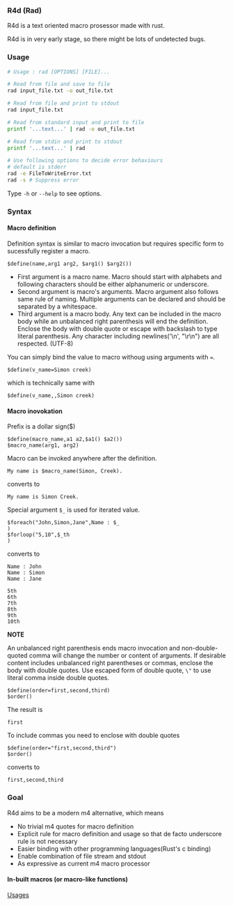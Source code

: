 ### R4d (Rad)

R4d is a text oriented macro prosessor made with rust.

R4d is in very early stage, so there might be lots of undetected bugs.

### Usage

```bash
# Usage : rad [OPTIONS] [FILE]...

# Read from file and save to file
rad input_file.txt -o out_file.txt

# Read from file and print to stdout 
rad input_file.txt

# Read from standard input and print to file
printf '...text...' | rad -o out_file.txt

# Read from stdin and print to stdout 
printf '...text...' | rad 

# Use following options to decide error behaviours
# default is stderr
rad -e FileToWriteError.txt
rad -s # Suppress error
```

Type ```-h``` or ```--help``` to see options.

### Syntax 

#### Macro definition

Definition syntax is similar to macro invocation but requires specific form to
sucessfully register a macro.

```
$define(name,arg1 arg2, $arg1() $arg2())
```

- First argument is a macro name. Macro  should start with alphabets and
following characters should be either alphanumeric or underscore.
- Second argument is macro's arguments. Macro argument also follows same rule
of naming. Multiple arguments can be declared and should be separated by a
whitespace.
- Third argument is a macro body. Any text can be included in the macro body
while an unbalanced right parenthesis will end the definition. Enclose the body
with double quote or escape with backslash to type literal parenthesis. Any
character including newlines('\n', "\r\n") are all respected. (UTF-8)

You can simply bind the value to macro withoug using arguments with ```=```.

```
$define(v_name=Simon creek)
```
which is technically same with
```
$define(v_name,,Simon creek)
```

#### Macro inovokation

Prefix is a dollar sign($)
```
$define(macro_name,a1 a2,$a1() $a2())
$macro_name(arg1, arg2)
```
Macro can be invoked anywhere after the definition.
```
My name is $macro_name(Simon, Creek).
```
converts to
```
My name is Simon Creek.
```

Special argument ```$_``` is used for iterated value.
```
$foreach("John,Simon,Jane",Name : $_
)
$forloop("5,10",$_th
)
```
converts to
```
Name : John
Name : Simon
Name : Jane

5th
6th
7th
8th
9th
10th

```

**NOTE**

An unbalanced right parenthesis ends macro invocation and non-double-quoted
comma will change the number or content of arguments. If desirable content
includes unbalanced right parentheses or commas, enclose the body with double
quotes. Use escaped form of double quote, ```\"``` to use literal comma inside
double quotes.

```
$define(order=first,second,third)
$order()
```
The result is 
```
first
```
To include commas you need to enclose with double quotes
```
$define(order="first,second,third")
$order()
```
converts to
```
first,second,third
```

### Goal

R4d aims to be a modern m4 alternative, which means

- No trivial m4 quotes for macro definition
- Explicit rule for macro definition and usage so that de facto underscore rule
is not necessary
- Easier binding with other programming languages(Rust's c binding)
- Enable combination of file stream and stdout
- As expressive as current m4 macro processor

#### In-built macros (or macro-like functions)

[Usages](./docs/macros.md)
